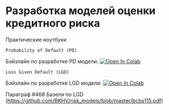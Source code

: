 # Разработка моделей оценки кредитного риска
Практические ноутбуки

`Probability of Default (PD)`

Бэйзлайн по разработке PD модели: [![Open In Colab](https://colab.research.google.com/assets/colab-badge.svg)](https://colab.research.google.com/github/BKHV/ds-test/blob/master/PD.ipynb)


`Loss Given Default (LGD)` 

Бэйзлайн по разработке LGD модели: [![Open In Colab](https://colab.research.google.com/assets/colab-badge.svg)](https://colab.research.google.com/github/BKHV/ds-test/blob/master/LGD.ipynb)

Параграф #468 Базеля по LGD (https://github.com/BKHV/risk_models/blob/master/bcbs115.pdf)